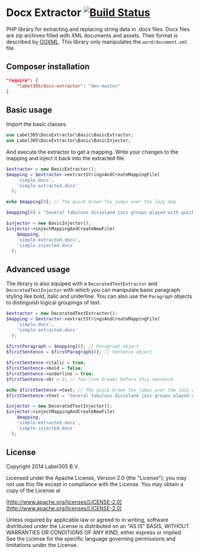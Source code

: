 Docx Extractor [![Build Status](https://travis-ci.org/Label305/DocxExtractor.svg)](https://travis-ci.org/Label305/DocxExtractor)
=============

PHP library for extracting and replacing string data in .docx files. Docx files are zip archives filled with XML documents and assets. Their format is described by [OOXML](http://nl.wikipedia.org/wiki/Office_Open_XML). This library only manipulates the `word/document.xml` file.

Composer installation
---

```json
"require": {
    "label305/docx-extractor": "dev-master"
}
```

Basic usage
----

Import the basic classes.

```php
use Label305\DocxExtractor\Basic\BasicExtractor;
use Label305\DocxExtractor\Basic\BasicInjector;
```

And execute the extractor to get a mapping. Write your changes to the mapping and inject it back into the extracted file.

```php
$extractor = new BasicExtractor();
$mapping = $extractor->extractStringsAndCreateMappingFile(
    'simple.docx',
    'simple-extracted.docx'
  );

echo $mapping[0]; // The quick brown fox jumps over the lazy dog

$mapping[0] = "Several fabulous dixieland jazz groups played with quick tempo.";

$injector = new BasicInjector();
$injector->injectMappingAndCreateNewFile(
    $mapping,
    'simple-extracted.docx',
    'simple-injected.docx'
  );
```

Advanced usage
----

The library is also equiped with a `DecoratedTextExtractor` and `DecoratedTextInjector` with which you can manipulate basic paragraph styling like bold, italic and underline. You can also use the `Paragraph` objects to distinguish logical groupings of text.

```php
$extractor = new DecoratedTextExtractor();
$mapping = $extractor->extractStringsAndCreateMappingFile(
    'simple.docx',
    'simple-extracted.docx'
  );
  
$firstParagraph = $mapping[0]; // Paragraph object
$firstSentence = $firstParagraph[0]; // Sentence object

$firstSentence->italic = true;
$firstSentence->bold = false;
$firstSentence->underline = true;
$firstSentence->br = 2; // Two line breaks before this sentence

echo $firstSentence->text; // The quick brown fox jumps over the lazy dog
$firstSentence->text = "Several fabulous dixieland jazz groups played with quick tempo.";

$injector = new DecoratedTextInjector();
$injector->injectMappingAndCreateNewFile(
    $mapping,
    'simple-extracted.docx',
    'simple-injected.docx'
  );
```

License
---------
Copyright 2014 Label305 B.V.

Licensed under the Apache License, Version 2.0 (the "License");
you may not use this file except in compliance with the License.
You may obtain a copy of the License at

[http://www.apache.org/licenses/LICENSE-2.0](http://www.apache.org/licenses/LICENSE-2.0)

Unless required by applicable law or agreed to in writing, software
distributed under the License is distributed on an "AS IS" BASIS,
WITHOUT WARRANTIES OR CONDITIONS OF ANY KIND, either express or implied.
See the License for the specific language governing permissions and
limitations under the License.
